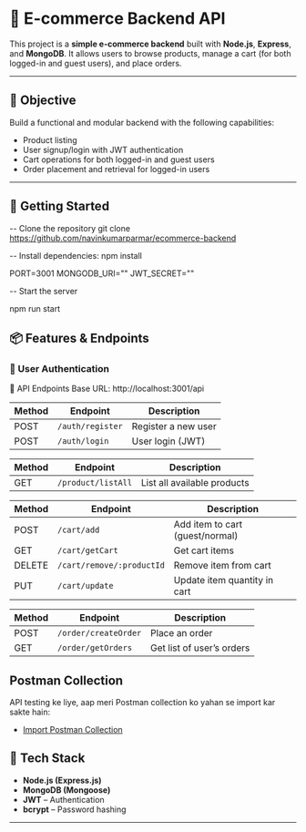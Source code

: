 # 🛒 E-commerce Backend API



This project is a **simple e-commerce backend** built with **Node.js**, **Express**, and **MongoDB**. It allows users to browse products, manage a cart (for both logged-in and guest users), and place orders.

---

## 📌 Objective

Build a functional and modular backend with the following capabilities:

- Product listing
- User signup/login with JWT authentication
- Cart operations for both logged-in and guest users
- Order placement and retrieval for logged-in users

---
## 🚀 Getting Started

-- Clone the repository
git clone <https://github.com/navinkumarparmar/ecommerce-backend>

-- Install dependencies:
npm install

PORT=3001
MONGODB_URI=""
JWT_SECRET=""

-- Start the server

npm run start

## 📦 Features & Endpoints


### 🔐 User Authentication

🚀 API Endpoints
Base URL: http://localhost:3001/api



| Method | Endpoint         | Description         |
| ------ | ---------------- | ------------------- |
| POST   | `/auth/register` | Register a new user |
| POST   | `/auth/login`    | User login (JWT)    |


| Method | Endpoint           | Description                 |
| ------ | ------------------ | --------------------------- |
| GET    | `/product/listAll` | List all available products |


| Method | Endpoint                  | Description                     |
| ------ | ------------------------- | ------------------------------- |
| POST   | `/cart/add`               | Add item to cart (guest/normal) |
| GET    | `/cart/getCart`           | Get cart items                  |
| DELETE | `/cart/remove/:productId` | Remove item from cart           |
| PUT    | `/cart/update`            | Update item quantity in cart    |


| Method | Endpoint             | Description               |
| ------ | -------------------- | ------------------------- |
| POST   | `/order/createOrder` | Place an order            |
| GET    | `/order/getOrders`   | Get list of user’s orders |


## Postman Collection

API testing ke liye, aap meri Postman collection ko yahan se import kar sakte hain:

- [Import Postman Collection](https://www.postman.com/developers-8673/tech/collection/ydouuhp/e-commerce)


## 🧰 Tech Stack

- **Node.js (Express.js)**
- **MongoDB (Mongoose)**
- **JWT** – Authentication
- **bcrypt** – Password hashing

---